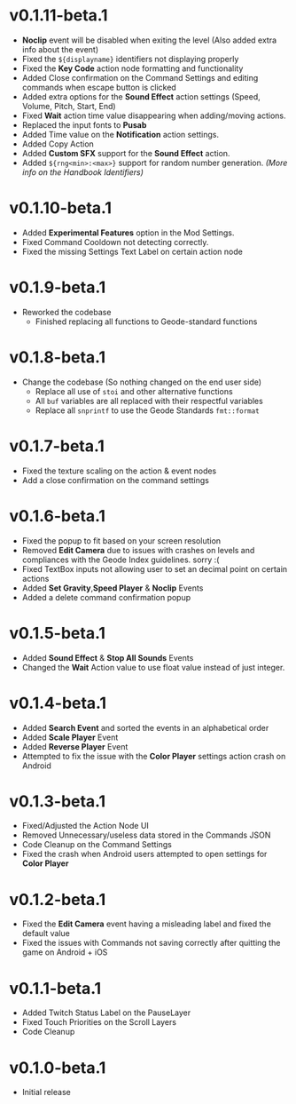 # v0.1.11-beta.1
- **Noclip** event will be disabled when exiting the level (Also added extra info about the event)
- Fixed the `${displayname}` identifiers not displaying properly
- Fixed the **Key Code** action node formatting and functionality
- Added Close confirmation on the Command Settings and editing commands when escape button is clicked
- Added extra options for the **Sound Effect** action settings (Speed, Volume, Pitch, Start, End)
- Fixed **Wait** action time value disappearing when adding/moving actions.
- Replaced the input fonts to **Pusab**
- Added Time value on the **Notification** action settings.
- Added Copy Action
- Added **Custom SFX** support for the **Sound Effect** action.
- Added `${rng<min>:<max>}` support for random number generation. *(More info on the Handbook Identifiers)*

# v0.1.10-beta.1
- Added **Experimental Features** option in the Mod Settings.
- Fixed Command Cooldown not detecting correctly.
- Fixed the missing Settings Text Label on certain action node

# v0.1.9-beta.1
- Reworked the codebase
  - Finished replacing all functions to Geode-standard functions

# v0.1.8-beta.1
- Change the codebase (So nothing changed on the end user side)
  - Replace all use of `stoi` and other alternative functions
  - All `buf` variables are all replaced with their respectful variables
  - Replace all `snprintf` to use the Geode Standards `fmt::format`

# v0.1.7-beta.1
- Fixed the texture scaling on the action & event nodes
- Add a close confirmation on the command settings

# v0.1.6-beta.1
- Fixed the popup to fit based on your screen resolution
- Removed **Edit Camera** due to issues with crashes on levels and compliances with the Geode Index guidelines. sorry :(
- Fixed TextBox inputs not allowing user to set an decimal point on certain actions
- Added **Set Gravity**,**Speed Player** & **Noclip** Events
- Added a delete command confirmation popup

# v0.1.5-beta.1
- Added **Sound Effect** & **Stop All Sounds** Events
- Changed the **Wait** Action value to use float value instead of just integer.

# v0.1.4-beta.1
- Added **Search Event** and sorted the events in an alphabetical order
- Added **Scale Player** Event
- Added **Reverse Player** Event
- Attempted to fix the issue with the **Color Player** settings action crash on Android

# v0.1.3-beta.1
- Fixed/Adjusted the Action Node UI
- Removed Unnecessary/useless data stored in the Commands JSON
- Code Cleanup on the Command Settings
- Fixed the crash when Android users attempted to open settings for **Color Player** 

# v0.1.2-beta.1
- Fixed the **Edit Camera** event having a misleading label and fixed the default value
- Fixed the issues with Commands not saving correctly after quitting the game on Android + iOS

# v0.1.1-beta.1
- Added Twitch Status Label on the PauseLayer
- Fixed Touch Priorities on the Scroll Layers
- Code Cleanup

# v0.1.0-beta.1
- Initial release